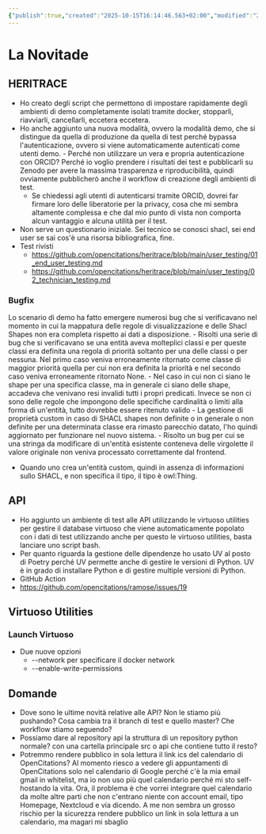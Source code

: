 ```yaml
---
{"publish":true,"created":"2025-10-15T16:14:46.563+02:00","modified":"2025-07-08T12:00:00.000+02:00","cssclasses":""}
---
```



# La Novitade

## HERITRACE
- Ho creato degli script che permettono di impostare rapidamente degli ambienti di demo completamente isolati tramite docker, stopparli, riavviarli, cancellarli, eccetera eccetera.
- Ho anche aggiunto una nuova modalità, ovvero la modalità demo, che si distingue da quella di produzione da quella di test perché bypassa l'autenticazione, ovvero si viene automaticamente autenticati come utenti demo. - Perché non utilizzare un vera e propria autenticazione con ORCID? Perché io voglio prendere i risultati dei test e pubblicarli su Zenodo per avere la massima trasparenza e riproducibilità, quindi ovviamente pubblicherò anche il workflow di creazione degli ambienti di test.
	- Se chiedessi agli utenti di autenticarsi tramite ORCID, dovrei far firmare loro delle liberatorie per la privacy, cosa che mi sembra altamente complessa e che dal mio punto di vista non comporta alcun vantaggio e alcuna utilità per il test.
- Non serve un questionario iniziale. Sei tecnico se conosci shacl, sei end user se sai cos'è una risorsa bibliografica, fine.
- Test rivisti
	- https://github.com/opencitations/heritrace/blob/main/user_testing/01_end_user_testing.md
	- https://github.com/opencitations/heritrace/blob/main/user_testing/02_technician_testing.md
 
### Bugfix
Lo scenario di demo ha fatto emergere numerosi bug che si verificavano nel momento in cui la mappatura delle regole di visualizzazione e delle Shacl Shapes non era completa rispetto ai dati a disposizione.
	- Risolti una serie di bug che si verificavano se una entità aveva molteplici classi e per queste classi era definita una regola di priorità soltanto per una delle classi o per nessuna. Nel primo caso veniva erroneamente ritornato come classe di maggior priorità quella per cui non era definita la priorità e nel secondo caso veniva erroneamente ritornato None.
	- Nel caso in cui non ci siano le shape per una specifica classe, ma in generale ci siano delle shape, accadeva che venivano resi invalidi tutti i propri predicati. Invece se non ci sono delle regole che impongono delle specifiche cardinalità o limiti alla forma di un'entità, tutto dovrebbe essere ritenuto valido
	- La gestione di proprietà custom in caso di SHACL shapes non definite o in generale o non definite per una determinata classe era rimasto parecchio datato, l'ho quindi aggiornato per funzionare nel nuovo sistema.
	- Risolto un bug per cui se una stringa da modificare di un'entità esistente conteneva delle virgolette il valore originale non veniva processato correttamente dal frontend.
 - Quando uno crea un'entità custom, quindi in assenza di informazioni sullo SHACL, e non specifica il tipo, il tipo è owl:Thing.

## API

- Ho aggiunto un ambiente di test alle API utilizzando le virtuoso utilities per gestire il database virtuoso che viene automaticamente popolato con i dati di test utilizzando anche per questo le virtuoso utilities, basta lanciare uno script bash.
- Per quanto riguarda la gestione delle dipendenze ho usato UV al posto di Poetry perché UV permette anche di gestire le versioni di Python. UV è in grado di installare Python e di gestire multiple versioni di Python.
- GitHub Action
- https://github.com/opencitations/ramose/issues/19

## Virtuoso Utilities

### Launch Virtuoso
- Due nuove opzioni
	- --network per specificare il docker network
	- --enable-write-permissions

## Domande

- Dove sono le ultime novità relative alle API? Non le stiamo più pushando? Cosa cambia tra il branch di test e quello master? Che workflow stiamo seguendo?
- Possiamo dare al repository api la struttura di un repository python normale? con una cartella principale src o api che contiene tutto il resto?
- Potremmo rendere pubblico in sola lettura il link ics del calendario di OpenCitations? Al momento riesco a vedere gli appuntamenti di OpenCitations solo nel calendario di Google perché c'è la mia email gmail in whitelist, ma io non uso più quel calendario perché mi sto self-hostando la vita. Ora, il problema è che vorrei integrare quel calendario da molte altre parti che non c'entrano niente con account email, tipo Homepage, Nextcloud e via dicendo. A me non sembra un grosso rischio per la sicurezza rendere pubblico un link in sola lettura a un calendario, ma magari mi sbaglio